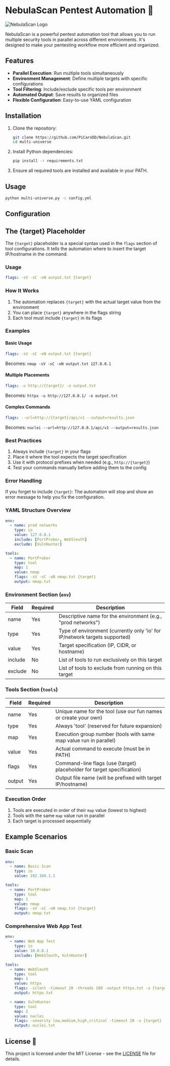 # NebulaScan Pentest Automation 🚀
![NebulaScan Logo](NebulaScan.png)

NebulaScan is a powerful pentest automation tool that allows you to run multiple security tools in parallel across different environments. It's designed to make your pentesting workflow more efficient and organized.

## Features

- **Parallel Execution**: Run multiple tools simultaneously
- **Environment Management**: Define multiple targets with specific configurations
- **Tool Filtering**: Include/exclude specific tools per environment
- **Automated Output**: Save results to organized files
- **Flexible Configuration**: Easy-to-use YAML configuration

## Installation 

1. Clone the repository:
   ```bash
   git clone https://github.com/PiCaroDD/NebulaScan.git
   cd multi-universe
   ```

2. Install Python dependencies:
   ```bash
   pip install -r requirements.txt
   ```

3. Ensure all required tools are installed and available in your PATH.

## Usage

```bash
python multi-universe.py -c config.yml
```

## Configuration 

## The {target} Placeholder 

The `{target}` placeholder is a special syntax used in the `flags` section of tool configurations. It tells the automation where to insert the target IP/hostname in the command.

### Usage

```yaml
flags: -sV -sC -oN output.txt {target}
```

### How It Works

1. The automation replaces `{target}` with the actual target value from the environment
2. You can place `{target}` anywhere in the flags string
3. Each tool must include `{target}` in its flags

### Examples

#### Basic Usage
```yaml
flags: -sV -sC -oN output.txt {target}
```
Becomes: `nmap -sV -sC -oN output.txt 127.0.0.1`

#### Multiple Placements
```yaml
flags: -u http://{target}/ -o output.txt
```
Becomes: `httpx -u http://127.0.0.1/ -o output.txt`

#### Complex Commands
```yaml
flags: --url=http://{target}/api/v1 --output=results.json
```
Becomes: `nuclei --url=http://127.0.0.1/api/v1 --output=results.json`

### Best Practices

1. Always include `{target}` in your flags
2. Place it where the tool expects the target specification
3. Use it with protocol prefixes when needed (e.g., `http://{target}`)
4. Test your commands manually before adding them to the config

### Error Handling

If you forget to include `{target}`:
The automation will stop and show an error message to help you fix the configuration.

### YAML Structure Overview

```yaml
env:
  - name: prod networks
    type: io
    value: 127.0.0.1
    include: [PortProber, WebSleuth]
    exclude: [VulnHunter]

tools:
  - name: PortProber
    type: tool
    map: 1
    value: nmap
    flags: -sV -sC -oN nmap.txt {target}
    output: nmap.txt
```

### Environment Section (`env`)

| Field    | Required | Description                                                                 |
|----------|----------|-----------------------------------------------------------------------------|
| name     | Yes      | Descriptive name for the environment (e.g., "prod networks")               |
| type     | Yes      | Type of environment (currently only 'io' for IP/network targets supported) |
| value    | Yes      | Target specification (IP, CIDR, or hostname)                               |
| include  | No       | List of tools to run exclusively on this target                            |
| exclude  | No       | List of tools to exclude from running on this target                       |

### Tools Section (`tools`)

| Field    | Required | Description                                                                 |
|----------|----------|-----------------------------------------------------------------------------|
| name     | Yes      | Unique name for the tool (use our fun names or create your own)            |
| type     | Yes      | Always 'tool' (reserved for future expansion)                              |
| map      | Yes      | Execution group number (tools with same map value run in parallel)         |
| value    | Yes      | Actual command to execute (must be in PATH)                                |
| flags    | Yes      | Command-line flags (use {target} placeholder for target specification)     |
| output   | Yes      | Output file name (will be prefixed with target IP/hostname)                |

### Execution Order

1. Tools are executed in order of their `map` value (lowest to highest)
2. Tools with the same `map` value run in parallel
3. Each target is processed sequentially

## Example Scenarios

### Basic Scan
```yaml
env:
  - name: Basic Scan
    type: io
    value: 192.168.1.1

tools:
  - name: PortProber
    type: tool
    map: 1
    value: nmap
    flags: -sV -sC -oN nmap.txt {target}
    output: nmap.txt
```

### Comprehensive Web App Test
```yaml
env:
  - name: Web App Test
    type: io
    value: 10.0.0.1
    include: [WebSleuth, VulnHunter]

tools:
  - name: WebSleuth
    type: tool
    map: 1
    value: httpx
    flags: -silent -timeout 20 -threads 100 -output httpx.txt -u {target}
    output: httpx.txt

  - name: VulnHunter
    type: tool
    map: 2
    value: nuclei
    flags: -severity low,medium,high,critical -timeout 20 -u {target}
    output: nuclei.txt
```

## License 📄

This project is licensed under the MIT License - see the [LICENSE](LICENSE) file for details.

